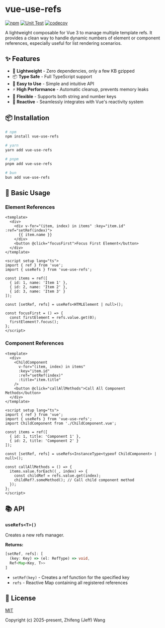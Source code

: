 # vue-use-refs

[![npm](https://img.shields.io/npm/v/vue-use-refs.svg?colorA=42b883&colorB=35495e)](https://npmjs.com/package/vue-use-refs) [![Unit Test](https://img.shields.io/github/actions/workflow/status/refinist/vue-use-refs/unit-test.yml?colorA=42b883&colorB=35495e&label=Unit%20Test)](https://github.com/refinist/vue-use-refs/actions/workflows/unit-test.yml) [![codecov](https://img.shields.io/codecov/c/github/refinist/vue-use-refs?colorA=42b883&colorB=35495e)](https://codecov.io/github/refinist/vue-use-refs)

A lightweight composable for Vue 3 to manage multiple template refs. It provides a clean way to handle dynamic numbers of element or component references, especially useful for list rendering scenarios.

## ✨ Features

- 🚀 **Lightweight** - Zero dependencies, only a few KB gzipped
- 📦 **Type Safe** - Full TypeScript support
- 🔧 **Easy to Use** - Simple and intuitive API
- ⚡ **High Performance** - Automatic cleanup, prevents memory leaks
- 🎯 **Flexible** - Supports both string and number keys
- 🔄 **Reactive** - Seamlessly integrates with Vue's reactivity system

## 📦 Installation

```bash
# npm
npm install vue-use-refs

# yarn
yarn add vue-use-refs

# pnpm
pnpm add vue-use-refs

# bun
bun add vue-use-refs
```

## 🚀 Basic Usage

### Element References

```vue
<template>
  <div>
    <div v-for="(item, index) in items" :key="item.id" :ref="setRef(index)">
      {{ item.name }}
    </div>
    <button @click="focusFirst">Focus First Element</button>
  </div>
</template>

<script setup lang="ts">
import { ref } from 'vue';
import { useRefs } from 'vue-use-refs';

const items = ref([
  { id: 1, name: 'Item 1' },
  { id: 2, name: 'Item 2' },
  { id: 3, name: 'Item 3' }
]);

const [setRef, refs] = useRefs<HTMLElement | null>();

const focusFirst = () => {
  const firstElement = refs.value.get(0);
  firstElement?.focus();
};
</script>
```

### Component References

```vue
<template>
  <div>
    <ChildComponent
      v-for="(item, index) in items"
      :key="item.id"
      :ref="setRef(index)"
      :title="item.title"
    />
    <button @click="callAllMethods">Call All Component Methods</button>
  </div>
</template>

<script setup lang="ts">
import { ref } from 'vue';
import { useRefs } from 'vue-use-refs';
import ChildComponent from './ChildComponent.vue';

const items = ref([
  { id: 1, title: 'Component 1' },
  { id: 2, title: 'Component 2' }
]);

const [setRef, refs] = useRefs<InstanceType<typeof ChildComponent> | null>();

const callAllMethods = () => {
  items.value.forEach((_, index) => {
    const childRef = refs.value.get(index);
    childRef?.someMethod(); // Call child component method
  });
};
</script>
```

## 📚 API

### `useRefs<T>()`

Creates a new refs manager.

**Returns:**

```typescript
[setRef, refs]: [
  (key: Key) => (el: RefType) => void,
  Ref<Map<Key, T>>
]
```

- `setRef(key)` - Creates a ref function for the specified key
- `refs` - Reactive Map containing all registered references

## 📄 License

[MIT](./LICENSE)

Copyright (c) 2025-present, Zhifeng (Jeff) Wang

